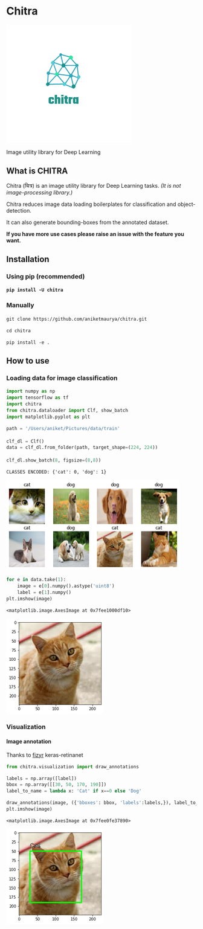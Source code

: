 # Chitra



![logo](https://raw.githubusercontent.com/aniketmaurya/machine_learning/master/chitra-logo.png)

Image utility library for Deep Learning

## What is **CHITRA**

Chitra (चित्र) is an image utility library for Deep Learning tasks. *(It is not image-processing library.)*

Chitra reduces image data loading boilerplates for classification and object-detection.

It can also generate bounding-boxes from the annotated dataset.

**If you have more use cases please raise an issue with the feature you want.**

## Installation

### Using pip (recommended)
**`pip install -U chitra`**

### Manually
`git clone https://github.com/aniketmaurya/chitra.git`

`cd chitra`

`pip install -e .`

## How to use

<!-- Fill me in please! Don't forget code examples: -->
### Loading data for image classification

```python
import numpy as np
import tensorflow as tf
import chitra
from chitra.dataloader import Clf, show_batch
import matplotlib.pyplot as plt
```

```python
path = '/Users/aniket/Pictures/data/train'

clf_dl = Clf()
data = clf_dl.from_folder(path, target_shape=(224, 224))

clf_dl.show_batch(8, figsize=(8,8))
```

    CLASSES ENCODED: {'cat': 0, 'dog': 1}



![png](docs/images/output_6_1.png)


```python
for e in data.take(1):
    image = e[0].numpy().astype('uint8')
    label = e[1].numpy()
plt.imshow(image)
```




    <matplotlib.image.AxesImage at 0x7fee1000df10>




![png](docs/images/output_7_1.png)


### Visualization
#### Image annotation

Thanks to [fizyr](https://github.com/fizyr/keras-retinanet) keras-retinanet

```python
from chitra.visualization import draw_annotations
```

```python
labels = np.array([label])
bbox = np.array([[30, 50, 170, 190]])
label_to_name = lambda x: 'Cat' if x==0 else 'Dog'
```

```python
draw_annotations(image, ({'bboxes': bbox, 'labels':labels,}), label_to_name=label_to_name)
plt.imshow(image)
```




    <matplotlib.image.AxesImage at 0x7fee0fe37890>




![png](docs/images/output_11_1.png)

